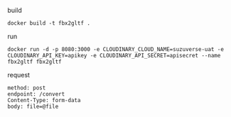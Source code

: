 build

```
docker build -t fbx2gltf .
```

run

```
docker run -d -p 8080:3000 -e CLOUDINARY_CLOUD_NAME=suzuverse-uat -e CLOUDINARY_API_KEY=apikey -e CLOUDINARY_API_SECRET=apisecret --name fbx2gltf fbx2gltf
```

request

```
method: post
endpoint: /convert
Content-Type: form-data
body: file=@file
```